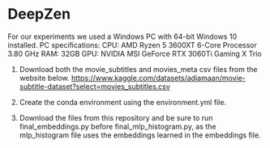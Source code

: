 # DeepZen

For our experiments we used a Windows PC with 64-bit Windows 10 installed.
PC specifications:
CPU: AMD Ryzen 5 3600XT 6-Core Processor               3.80 GHz
RAM: 32GB
GPU: NVIDIA MSI GeForce RTX 3060Ti Gaming X Trio 


1) Download both the movie_subtitles and movies_meta csv files from the website below.
https://www.kaggle.com/datasets/adiamaan/movie-subtitle-dataset?select=movies_subtitles.csv

2) Create the conda environment using the environment.yml file.

3) Download the files from this repository and be sure to run final_embeddings.py before final_mlp_histogram.py, as the mlp_histogram file uses the embeddings learned in the embeddings file.
